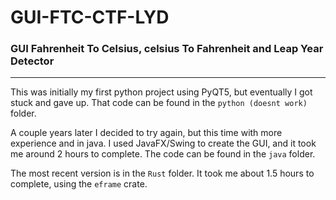 # GUI-FTC-CTF-LYD

### GUI Fahrenheit To Celsius, celsius To Fahrenheit and Leap Year Detector

---

This was initially my first python project using PyQT5, but eventually I got stuck and gave up. That code can be found in the `python (doesnt work)` folder.

A couple years later I decided to try again, but this time with more experience and in java. I used JavaFX/Swing to create the GUI, and it took me around 2 hours to complete.
The code can be found in the `java` folder.

The most recent version is in the `Rust` folder. It took me about 1.5 hours to complete, using the `eframe` crate.
